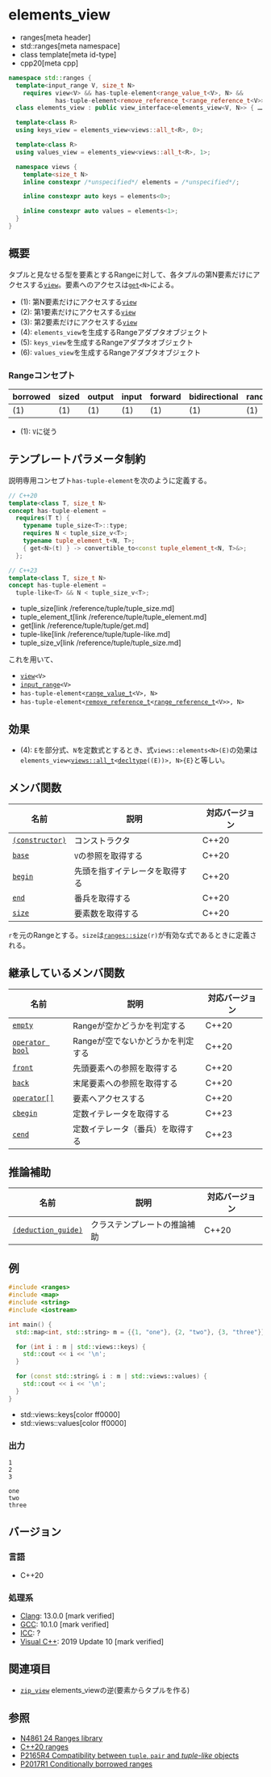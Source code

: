 # elements_view
* ranges[meta header]
* std::ranges[meta namespace]
* class template[meta id-type]
* cpp20[meta cpp]

```cpp
namespace std::ranges {
  template<input_range V, size_t N>
    requires view<V> && has-tuple-element<range_value_t<V>, N> &&
             has-tuple-element<remove_reference_t<range_reference_t<V>>, N>
  class elements_view : public view_interface<elements_view<V, N>> { …… }; // (1)

  template<class R>
  using keys_view = elements_view<views::all_t<R>, 0>;                     // (2)

  template<class R>
  using values_view = elements_view<views::all_t<R>, 1>;                   // (3)

  namespace views {
    template<size_t N>
    inline constexpr /*unspecified*/ elements = /*unspecified*/;           // (4)

    inline constexpr auto keys = elements<0>;                              // (5)

    inline constexpr auto values = elements<1>;                            // (6)
  }
}
```

## 概要

タプルと見なせる型を要素とするRangeに対して、各タプルの第N要素だけにアクセスする[`view`](view.md)。要素へのアクセスは[`get`](/reference/tuple/tuple/get.md)`<N>`による。

- (1): 第N要素だけにアクセスする[`view`](view.md)
- (2): 第1要素だけにアクセスする[`view`](view.md)
- (3): 第2要素だけにアクセスする[`view`](view.md)
- (4): `elements_view`を生成するRangeアダプタオブジェクト
- (5): `keys_view`を生成するRangeアダプタオブジェクト
- (6): `values_view`を生成するRangeアダプタオブジェクト

### Rangeコンセプト

| borrowed | sized | output | input | forward | bidirectional | random_access | contiguous | common | viewable | view |
|----------|-------|--------|-------|---------|---------------|---------------|------------|--------|----------|------|
| (1)      | (1)   | (1)    | (1)   | (1)     | (1)           | (1)           |            | (1)    | ○       | ○   |

- (1): `V`に従う

## テンプレートパラメータ制約

説明専用コンセプト`has-tuple-element`を次のように定義する。

```cpp
// C++20
template<class T, size_t N>
concept has-tuple-element =
  requires(T t) {
    typename tuple_size<T>::type;
    requires N < tuple_size_v<T>;
    typename tuple_element_t<N, T>;
    { get<N>(t) } -> convertible_to<const tuple_element_t<N, T>&>;
  };

// C++23
template<class T, size_t N>
concept has-tuple-element =
  tuple-like<T> && N < tuple_size_v<T>;
```
* tuple_size[link /reference/tuple/tuple_size.md]
* tuple_element_t[link /reference/tuple/tuple_element.md]
* get[link /reference/tuple/tuple/get.md]
* tuple-like[link /reference/tuple/tuple-like.md]
* tuple_size_v[link /reference/tuple/tuple_size.md]

これを用いて、

- [`view`](view.md)`<V>`
- [`input_range`](input_range.md)`<V>`
- `has-tuple-element<`[`range_value_t`](range_value_t.md)`<V>, N>`
- `has-tuple-element<`[`remove_reference_t`](/reference/type_traits/remove_reference.md)`<`[`range_reference_t`](range_reference_t.md)`<V>>, N>`

## 効果

- (4): `E`を部分式、`N`を定数式とするとき、式`views::elements<N>(E)`の効果は`elements_view<`[`views::all_t`](all.md)`<`[`decltype`](/lang/cpp11/decltype.md)`((E))>, N>{E}`と等しい。

## メンバ関数

| 名前                                             | 説明                             | 対応バージョン |
|--------------------------------------------------|----------------------------------|----------------|
| [`(constructor)`](elements_view/op_constructor.md)  | コンストラクタ                   | C++20          |
| [`base`](elements_view/base.md)                     | `V`の参照を取得する              | C++20          |
| [`begin`](elements_view/begin.md)                   | 先頭を指すイテレータを取得する   | C++20          |
| [`end`](elements_view/end.md)                       | 番兵を取得する                   | C++20          |
| [`size`](elements_view/size.md)                     | 要素数を取得する                 | C++20          |

`r`を元のRangeとする。`size`は[`ranges::size`](size.md)`(r)`が有効な式であるときに定義される。

## 継承しているメンバ関数

| 名前                                         | 説明                              | 対応バージョン |
|----------------------------------------------|-----------------------------------|----------------|
| [`empty`](view_interface/empty.md)           | Rangeが空かどうかを判定する       | C++20          |
| [`operator bool`](view_interface/op_bool.md) | Rangeが空でないかどうかを判定する | C++20          |
| [`front`](view_interface/front.md)           | 先頭要素への参照を取得する        | C++20          |
| [`back`](view_interface/back.md)             | 末尾要素への参照を取得する        | C++20          |
| [`operator[]`](view_interface/op_at.md)      | 要素へアクセスする                | C++20          |
| [`cbegin`](view_interface/cbegin.md)         | 定数イテレータを取得する             | C++23          |
| [`cend`](view_interface/cend.md)             | 定数イテレータ（番兵）を取得する      | C++23          |

## 推論補助

| 名前                                                  | 説明                         | 対応バージョン |
|-------------------------------------------------------|------------------------------|----------------|
| [`(deduction_guide)`](elements_view/op_deduction_guide.md) | クラステンプレートの推論補助 | C++20          |

## 例
```cpp example
#include <ranges>
#include <map>
#include <string>
#include <iostream>

int main() {
  std::map<int, std::string> m = {{1, "one"}, {2, "two"}, {3, "three"}};

  for (int i : m | std::views::keys) {
    std::cout << i << '\n';
  }

  for (const std::string& i : m | std::views::values) {
    std::cout << i << '\n';
  }
}
```
* std::views::keys[color ff0000]
* std::views::values[color ff0000]

### 出力
```
1
2
3

one
two
three
```

## バージョン
### 言語
- C++20

### 処理系
- [Clang](/implementation.md#clang): 13.0.0 [mark verified]
- [GCC](/implementation.md#gcc): 10.1.0 [mark verified]
- [ICC](/implementation.md#icc): ?
- [Visual C++](/implementation.md#visual_cpp): 2019 Update 10 [mark verified]

## 関連項目
- [`zip_view`](zip_view.md) elements_viewの逆(要素からタプルを作る)

## 参照
- [N4861 24 Ranges library](https://timsong-cpp.github.io/cppwp/n4861/ranges)
- [C++20 ranges](https://techbookfest.org/product/5134506308665344)
- [P2165R4 Compatibility between `tuple`, `pair` and *tuple-like* objects](https://www.open-std.org/jtc1/sc22/wg21/docs/papers/2022/p2165r4.pdf)
- [P2017R1 Conditionally borrowed ranges](https://www.open-std.org/jtc1/sc22/wg21/docs/papers/2020/p2017r1.html)
